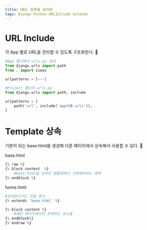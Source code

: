 ```yaml
---
title: DB는 중복을 싫어해
tags: Django Python URLInclude extends
---
```


URL Include
===
각 App 별로 URL을 관리할 수 있도록 구조화한다. &#128194;
```python
#App 폴더에서 urls.py 생성 
from django.urls import path
from . import views

urlpatterns = [~~~]
```
```python
#Project 폴더의 urls.py 
from django.urls import path, include

urlpatterns = [
    path('url', include('app이름.urls')),
]
```

Template 상속
===
기본이 되는 base.html을 생성해 다른 페이지에서 상속해서 사용할 수 있다. &#128196; 

base.html
```python
{% raw %}
{% block content  %}
    #base.html을 상속한 템플릿에서 구현해야하는 영역
{% endblock %}
```

home.html
```python
#상속받는다는 것을 명시
{% extends 'base.html' %}

{% block content %} 
    #해당 페이지에서만 존재하는 요소들
{% endblock%}
{% endraw %}
```
